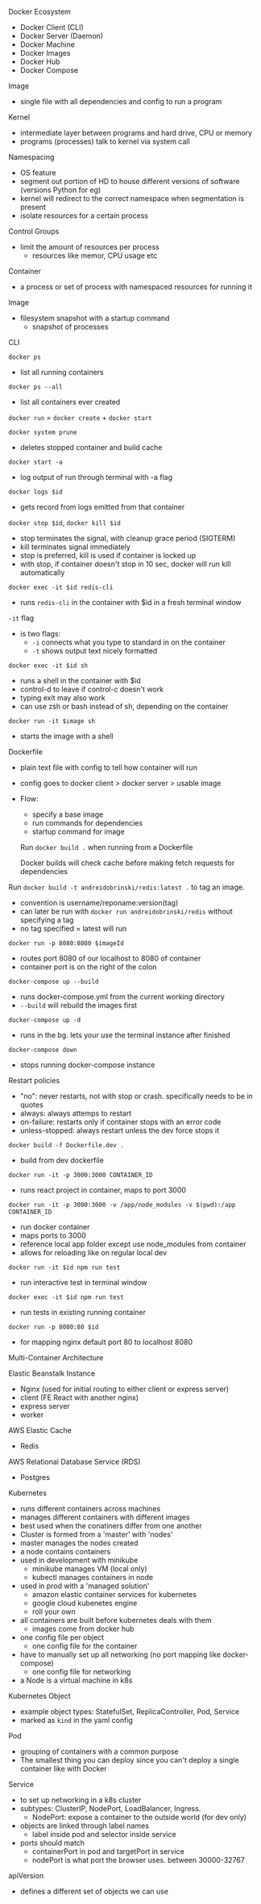 Docker Ecosystem

- Docker Client (CLI)
- Docker Server (Daemon)
- Docker Machine
- Docker Images
- Docker Hub
- Docker Compose

Image

- single file with all dependencies and config to run a program

Kernel

- intermediate layer between programs and hard drive, CPU or memory
- programs (processes) talk to kernel via system call

Namespacing

- OS feature
- segment out portion of HD to house different versions of software (versions Python for eg)
- kernel will redirect to the correct namespace when segmentation is present
- isolate resources for a certain process

Control Groups

- limit the amount of resources per process
  - resources like memor, CPU usage etc

Container

- a process or set of process with namespaced resources for running it

Image

- filesystem snapshot with a startup command
  - snapshot of processes

CLI

`docker ps`

- list all running containers

`docker ps --all`

- list all containers ever created

`docker run` = `docker create` + `docker start`

`docker system prune`

- deletes stopped container and build cache

`docker start -a`

- log output of run through terminal with -a flag

`docker logs $id`

- gets record from logs emitted from that container

`docker stop $id`, `docker kill $id`

- stop terminates the signal, with cleanup grace period (SIGTERM)
- kill terminates signal immediately
- stop is preferred, kill is used if container is locked up
- with stop, if container doesn't stop in 10 sec, docker will run kill automatically

`docker exec -it $id redis-cli`

- runs `redis-cli` in the container with \$id in a fresh terminal window

`-it` flag

- is two flags:
  - `-i` connects what you type to standard in on the container
  - `-t` shows output text nicely formatted

`docker exec -it $id sh`

- runs a shell in the container with \$id
- control-d to leave if control-c doesn't work
- typing exit may also work
- can use zsh or bash instead of sh, depending on the container

`docker run -it $image sh`

- starts the image with a shell

Dockerfile

- plain text file with config to tell how container will run
- config goes to docker client > docker server > usable image
- Flow:

  - specify a base image
  - run commands for dependencies
  - startup command for image

  Run `docker build .` when running from a Dockerfile

  Docker builds will check cache before making fetch requests for dependencies

Run `docker build -t andreidobrinski/redis:latest .` to tag an image.

- convention is username/reponame:version(tag)
- can later be run with `docker run andreidobrinski/redis` without specifying a tag
- no tag specified = latest will run

`docker run -p 8080:8080 $imageId`

- routes port 8080 of our localhost to 8080 of container
- container port is on the right of the colon

`docker-compose up --build`

- runs docker-compose.yml from the current working directory
- `--build` will rebuild the images first

`docker-compose up -d`

- runs in the bg. lets your use the terminal instance after finished

`docker-compose down`

- stops running docker-compose instance

Restart policies

- "no": never restarts, not with stop or crash. specifically needs to be in quotes
- always: always attemps to restart
- on-failure: restarts only if container stops with an error code
- unless-stopped: always restart unless the dev force stops it

`docker build -f Dockerfile.dev .`

- build from dev dockerfile

`docker run -it -p 3000:3000 CONTAINER_ID`

- runs react project in container, maps to port 3000

`docker run -it -p 3000:3000 -v /app/node_modules -v $(pwd):/app CONTAINER_ID`

- run docker container
- maps ports to 3000
- reference local app folder except use node_modules from container
- allows for reloading like on regular local dev

`docker run -it $id npm run test`

- run interactive test in terminal window

`docker exec -it $id npm run test`

- run tests in existing running container

`docker run -p 8080:80 $id`

- for mapping nginx default port 80 to localhost 8080

Multi-Container Architecture

Elastic Beanstalk Instance

- Nginx (used for initial routing to either client or express server)
- client (FE React with another nginx)
- express server
- worker

AWS Elastic Cache

- Redis

AWS Relational Database Service (RDS)

- Postgres

Kubernetes

- runs different containers across machines
- manages different containers with different images
- best used when the conatiners differ from one another
- Cluster is formed from a 'master' with 'nodes'
- master manages the nodes created
- a node contains containers
- used in development with minikube
  - minikube manages VM (local only)
  - kubectl manages containers in node
- used in prod with a 'managed solution'
  - amazon elastic container services for kubernetes
  - google cloud kubenetes engine
  - roll your own
- all containers are built before kubernetes deals with them
  - images come from docker hub
- one config file per object
  - one config file for the container
- have to manually set up all networking (no port mapping like docker-compose)
  - one config file for networking
- a Node is a virtual machine in k8s

Kubernetes Object

- example object types: StatefulSet, ReplicaController, Pod, Service
- marked as `kind` in the yaml config

Pod

- grouping of containers with a common purpose
- The smallest thing you can deploy since you can't deploy a single container like with Docker

Service

- to set up networking in a k8s cluster
- subtypes: ClusterIP, NodePort, LoadBalancer, Ingress.
  - NodePort: expose a container to the outside world (for dev only)
- objects are linked through label names
  - label inside pod and selector inside service
- ports should match
  - containerPort in pod and targetPort in service
  - nodePort is what port the browser uses. between 30000-32767

apiVersion

- defines a different set of objects we can use
